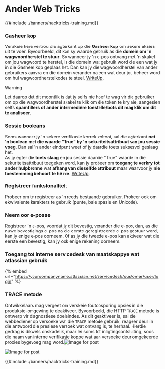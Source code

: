 # Ander Web Tricks

{{#include ./banners/hacktricks-training.md}}


### Gasheer kop

Verskeie kere vertrou die agterkant op die **Gasheer kop** om sekere aksies uit te voer. Byvoorbeeld, dit kan sy waarde gebruik as die **domein om 'n wagwoordherstel te stuur**. So wanneer jy 'n e-pos ontvang met 'n skakel om jou wagwoord te herstel, is die domein wat gebruik word die een wat jy in die Gasheer kop geplaas het. Dan kan jy die wagwoordherstel van ander gebruikers aanvra en die domein verander na een wat deur jou beheer word om hul wagwoordherstelkodes te steel. [WriteUp](https://medium.com/nassec-cybersecurity-writeups/how-i-was-able-to-take-over-any-users-account-with-host-header-injection-546fff6d0f2).

> [!WARNING]
> Let daarop dat dit moontlik is dat jy selfs nie hoef te wag vir die gebruiker om op die wagwoordherstel skakel te klik om die token te kry nie, aangesien selfs **spamfilters of ander intermediêre toestelle/bots dit mag klik om dit te analiseer**.


### Sessie booleans

Soms wanneer jy 'n sekere verifikasie korrek voltooi, sal die agterkant **net 'n boolean met die waarde "True" by 'n sekuriteitsattribuut van jou sessie voeg**. Dan sal 'n ander eindpunt weet of jy daardie toets suksesvol geslaag het.\
As jy egter die **toets slaag** en jou sessie daardie "True" waarde in die sekuriteitsattribuut toegeken word, kan jy probeer om **toegang te verkry tot ander hulpbronne** wat **afhang van dieselfde attribuut** maar waarvoor jy **nie toestemming behoort te hê nie**. [WriteUp](https://medium.com/@ozguralp/a-less-known-attack-vector-second-order-idor-attacks-14468009781a).

### Registreer funksionaliteit

Probeer om te registreer as 'n reeds bestaande gebruiker. Probeer ook om ekwivalente karakters te gebruik (punte, baie spasie en Unicode).

### Neem oor e-posse

Registreer 'n e-pos, voordat jy dit bevestig, verander die e-pos, dan, as die nuwe bevestigings e-pos na die eerste geregistreerde e-pos gestuur word, kan jy enige e-pos oorneem. Of as jy die tweede e-pos kan aktiveer wat die eerste een bevestig, kan jy ook enige rekening oorneem.

### Toegang tot interne servicedesk van maatskappye wat atlassian gebruik

{% embed url="https://yourcompanyname.atlassian.net/servicedesk/customer/user/login" %}

### TRACE metode

Ontwikkelaars mag vergeet om verskeie foutopsporing opsies in die produksie-omgewing te deaktiveer. Byvoorbeeld, die HTTP `TRACE` metode is ontwerp vir diagnostiese doeleindes. As dit geaktiveer is, sal die webbediener op versoeke wat die `TRACE` metode gebruik, reageer deur in die antwoord die presiese versoek wat ontvang is, te herhaal. Hierdie gedrag is dikwels onskadelik, maar lei soms tot inligtingsontsluiting, soos die naam van interne verifikasie koppe wat aan versoeke deur omgekeerde proxies bygevoeg mag word.![Image for post](https://miro.medium.com/max/60/1*wDFRADTOd9Tj63xucenvAA.png?q=20)

![Image for post](https://miro.medium.com/max/1330/1*wDFRADTOd9Tj63xucenvAA.png)


{{#include ./banners/hacktricks-training.md}}
